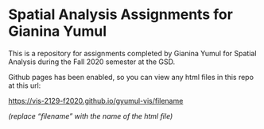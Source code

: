 # Spatial Analysis Assignments for Gianina Yumul

This is a repository for assignments completed by Gianina Yumul for Spatial Analysis during the Fall 2020 semester at the GSD.

Github pages has been enabled, so you can view any html files in this repo at this url:

https://vis-2129-f2020.github.io/gyumul-vis/filename

*(replace “filename” with the name of the html file)*

